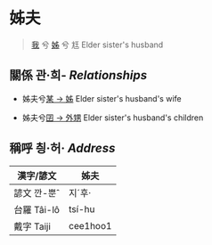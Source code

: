 # 姊夫
> [我](member1.md) 兮 [姊](member5.md) 兮 尪
> Elder sister's husband

## 關係 관·희- _Relationships_

- 姊夫兮[某 → 姊](member5.md) Elder sister's husband's wife

- 姊夫兮[囝 → 外甥](member25.md) Elder sister's husband's children



## 稱呼 칑·허· _Address_

漢字/諺文 | 姊夫
--- | ---
諺文 깐-뿐ˆ | 지ˊ후·
台羅 Tâi-lô | tsí-hu
戴字 Taiji | cee1hoo1


